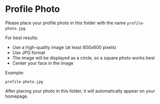 # Profile Photo

Please place your profile photo in this folder with the name `profile-photo.jpg`.

For best results:
- Use a high-quality image (at least 600x600 pixels)
- Use JPG format
- The image will be displayed as a circle, so a square photo works best
- Center your face in the image

Example:
```
profile-photo.jpg
```

After placing your photo in this folder, it will automatically appear on your homepage.